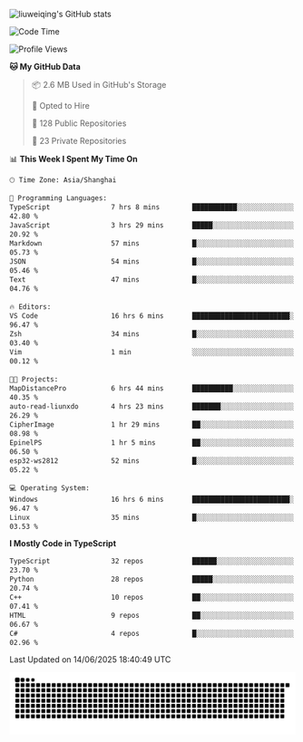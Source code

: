 ![liuweiqing's GitHub stats](https://github-readme-stats.vercel.app/api?username=14790897&show_icons=true&locale=cn&include_all_commits=true&count_private=true)

<!--START_SECTION:waka-->
![Code Time](http://img.shields.io/badge/Code%20Time-2%2C226%20hrs%206%20mins-blue)

![Profile Views](http://img.shields.io/badge/Profile%20Views-7-blue)

**🐱 My GitHub Data** 

> 📦 2.6 MB Used in GitHub's Storage 
 > 
> 💼 Opted to Hire
 > 
> 📜 128 Public Repositories 
 > 
> 🔑 23 Private Repositories 
 > 
📊 **This Week I Spent My Time On** 

```text
🕑︎ Time Zone: Asia/Shanghai

💬 Programming Languages: 
TypeScript               7 hrs 8 mins        ███████████░░░░░░░░░░░░░░   42.80 % 
JavaScript               3 hrs 29 mins       █████░░░░░░░░░░░░░░░░░░░░   20.92 % 
Markdown                 57 mins             █░░░░░░░░░░░░░░░░░░░░░░░░   05.73 % 
JSON                     54 mins             █░░░░░░░░░░░░░░░░░░░░░░░░   05.46 % 
Text                     47 mins             █░░░░░░░░░░░░░░░░░░░░░░░░   04.76 % 

🔥 Editors: 
VS Code                  16 hrs 6 mins       ████████████████████████░   96.47 % 
Zsh                      34 mins             █░░░░░░░░░░░░░░░░░░░░░░░░   03.40 % 
Vim                      1 min               ░░░░░░░░░░░░░░░░░░░░░░░░░   00.12 % 

🐱‍💻 Projects: 
MapDistancePro           6 hrs 44 mins       ██████████░░░░░░░░░░░░░░░   40.35 % 
auto-read-liunxdo        4 hrs 23 mins       ███████░░░░░░░░░░░░░░░░░░   26.29 % 
CipherImage              1 hr 29 mins        ██░░░░░░░░░░░░░░░░░░░░░░░   08.98 % 
EpinelPS                 1 hr 5 mins         ██░░░░░░░░░░░░░░░░░░░░░░░   06.50 % 
esp32-ws2812             52 mins             █░░░░░░░░░░░░░░░░░░░░░░░░   05.22 % 

💻 Operating System: 
Windows                  16 hrs 6 mins       ████████████████████████░   96.47 % 
Linux                    35 mins             █░░░░░░░░░░░░░░░░░░░░░░░░   03.53 % 
```

**I Mostly Code in TypeScript** 

```text
TypeScript               32 repos            ██████░░░░░░░░░░░░░░░░░░░   23.70 % 
Python                   28 repos            █████░░░░░░░░░░░░░░░░░░░░   20.74 % 
C++                      10 repos            ██░░░░░░░░░░░░░░░░░░░░░░░   07.41 % 
HTML                     9 repos             ██░░░░░░░░░░░░░░░░░░░░░░░   06.67 % 
C#                       4 repos             █░░░░░░░░░░░░░░░░░░░░░░░░   02.96 % 
```




 Last Updated on 14/06/2025 18:40:49 UTC
<!--END_SECTION:waka-->

<picture>
  <source media="(prefers-color-scheme: dark)" srcset="https://raw.githubusercontent.com/14790897/14790897/output/github-contribution-grid-snake-dark.svg" />
  <source media="(prefers-color-scheme: light)" srcset="https://raw.githubusercontent.com/14790897/14790897/output/github-contribution-grid-snake.svg" />
  <img alt="github-snake" src="https://raw.githubusercontent.com/14790897/14790897/output/github-contribution-grid-snake.svg" />
</picture>
